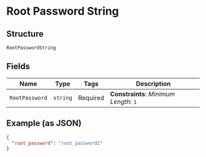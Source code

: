 
# Root Password String

## Structure

`RootPasswordString`

## Fields

| Name | Type | Tags | Description |
|  --- | --- | --- | --- |
| `RootPassword` | `string` | Required | **Constraints**: *Minimum Length*: `1` |

## Example (as JSON)

```json
{
  "root_password": "root_password2"
}
```

